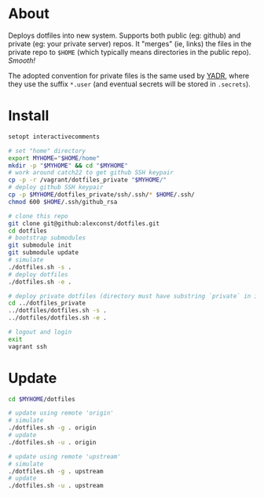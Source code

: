# About

Deploys dotfiles into new system.
Supports both public (eg: github) and private (eg: your private server) repos. It "merges" (ie, links) the files in the private repo to `$HOME` (which typically means directories in the public repo).
*Smooth!*

The adopted convention for private files is the same used by [YADR](https://github.com/skwp/dotfiles), where they use the suffix `*.user` (and eventual secrets will be stored in `.secrets`).


# Install

```bash
setopt interactivecomments

# set "home" directory
export MYHOME="$HOME/home"
mkdir -p "$MYHOME" && cd "$MYHOME"
# work around catch22 to get github SSH keypair
cp -p -r /vagrant/dotfiles_private "$MYHOME/"
# deploy github SSH keypair
cp -p $MYHOME/dotfiles_private/ssh/.ssh/* $HOME/.ssh/
chmod 600 $HOME/.ssh/github_rsa

# clone this repo
git clone git@github:alexconst/dotfiles.git
cd dotfiles
# bootstrap submodules
git submodule init
git submodule update
# simulate
./dotfiles.sh -s .
# deploy dotfiles
./dotfiles.sh -e .

# deploy private dotfiles (directory must have substring `private` in its name)
cd ../dotfiles_private
../dotfiles/dotfiles.sh -s .
../dotfiles/dotfiles.sh -e .

# logout and login
exit
vagrant ssh
```


# Update

```bash
cd $MYHOME/dotfiles

# update using remote 'origin'
# simulate
./dotfiles.sh -g . origin
# update
./dotfiles.sh -u . origin

# update using remote 'upstream'
# simulate
./dotfiles.sh -g . upstream
# update
./dotfiles.sh -u . upstream
```


